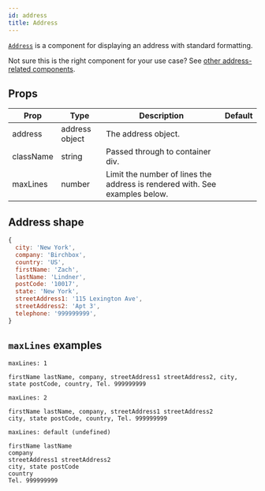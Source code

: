 ```yaml
---
id: address
title: Address
---
```


[`Address`](https://github.com/birchbox/bernard_black/blob/develop/src/components/Addresses/Address/index.js) is a component for displaying an address with standard formatting.

Not sure this is the right component for your use case? See [other address-related components](guides/addresses.md).

## Props

Prop|Type|Description|Default
---|---|---|---
address|address object|The address object.|
className|string|Passed through to container div.|
maxLines|number|Limit the number of lines the address is rendered with. See examples below.|

## Address shape

```jsx
{
  city: 'New York',
  company: 'Birchbox',
  country: 'US',
  firstName: 'Zach',
  lastName: 'Lindner',
  postCode: '10017',
  state: 'New York',
  streetAddress1: '115 Lexington Ave',
  streetAddress2: 'Apt 3',
  telephone: '999999999',
}
```

## `maxLines` examples

`maxLines: 1`

```
firstName lastName, company, streetAddress1 streetAddress2, city, state postCode, country, Tel. 999999999
```

`maxLines: 2`

```
firstName lastName, company, streetAddress1 streetAddress2
city, state postCode, country, Tel. 999999999
```

`maxLines: default (undefined)`

```
firstName lastName
company
streetAddress1 streetAddress2
city, state postCode
country
Tel. 999999999
```
